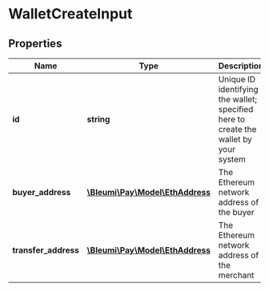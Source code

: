 # WalletCreateInput

## Properties
Name | Type | Description | Notes
------------ | ------------- | ------------- | -------------
**id** | **string** | Unique ID identifying the wallet; specified here to create the wallet by your system | 
**buyer_address** | [**\Bleumi\Pay\Model\EthAddress**](EthAddress.md) | The Ethereum network address of the buyer |
**transfer_address** | [**\Bleumi\Pay\Model\EthAddress**](EthAddress.md) | The Ethereum network address of the merchant | 

